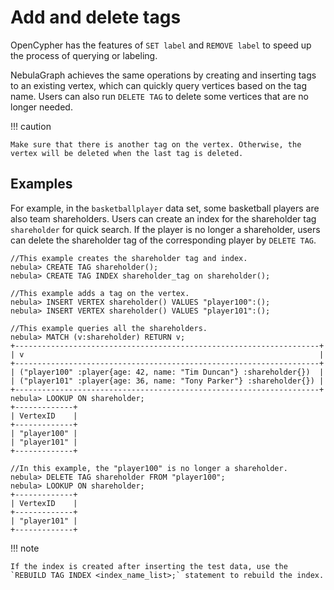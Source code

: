 # Add and delete tags

OpenCypher has the features of `SET label` and `REMOVE label` to speed up the process of querying or labeling.

NebulaGraph achieves the same operations by creating and inserting tags to an existing vertex, which can quickly query vertices based on the tag name. Users can also run `DELETE TAG` to delete some vertices that are no longer needed.

!!! caution

    Make sure that there is another tag on the vertex. Otherwise, the vertex will be deleted when the last tag is deleted.

## Examples

For example, in the `basketballplayer` data set, some basketball players are also team shareholders. Users can create an index for the shareholder tag `shareholder` for quick search. If the player is no longer a shareholder, users can delete the shareholder tag of the corresponding player by `DELETE TAG`.

```ngql
//This example creates the shareholder tag and index.
nebula> CREATE TAG shareholder();
nebula> CREATE TAG INDEX shareholder_tag on shareholder();

//This example adds a tag on the vertex.
nebula> INSERT VERTEX shareholder() VALUES "player100":();
nebula> INSERT VERTEX shareholder() VALUES "player101":();

//This example queries all the shareholders.
nebula> MATCH (v:shareholder) RETURN v;
+--------------------------------------------------------------------+
| v                                                                  |
+--------------------------------------------------------------------+
| ("player100" :player{age: 42, name: "Tim Duncan"} :shareholder{})  |
| ("player101" :player{age: 36, name: "Tony Parker"} :shareholder{}) |
+--------------------------------------------------------------------+
nebula> LOOKUP ON shareholder;
+-------------+
| VertexID    |
+-------------+
| "player100" |
| "player101" |
+-------------+

//In this example, the "player100" is no longer a shareholder.
nebula> DELETE TAG shareholder FROM "player100";
nebula> LOOKUP ON shareholder;
+-------------+
| VertexID    |
+-------------+
| "player101" |
+-------------+
```

!!! note

    If the index is created after inserting the test data, use the `REBUILD TAG INDEX <index_name_list>;` statement to rebuild the index.
